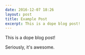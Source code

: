 ```yaml
---
date: 2016-12-07 18:26
layout: post
title: Example Post
excerpt: This is a dope blog post!
---
```


This is a dope blog post!

Seriously, it's awesome.